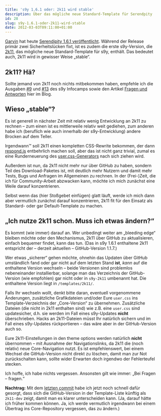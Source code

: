 ```yaml
---
title: 's9y 1.6.1 oder: 2k11 wird stable'
description: Über das mögliche neue Standard-Template für Serendpity
id: 28
slug: s9y-1.6.1-oder-2k11-wird-stable
date: 2012-03-03T09:11:00+01:00
---
```


[Garvin](http://garv.in/serendipity/) hat heute [Serendipity 1.6.1 veröffentlicht](http://blog.s9y.org/archives/240-Serendipity-1.6.1-released.html). Während der Release primär zwei Sicherheitslücken fixt, ist es zudem die erste s9y\-Version, die [2k11](https://github.com/yellowled/s9y-2k11), das mögliche neue Standard-Template für s9y, enthält. Das bedeutet auch, 2k11 wird in gewisser Weise „stable“.

## 2k11? Hä?

Sollte jemand von 2k11 noch nichts mitbekommen haben, empfehle ich die Ausgaben [#9](http://www.s9ycamp.info/archives/10-Ausgabe-9-2k11.html) und [#13](http://www.s9ycamp.info/archives/14-Ausgabe-13-2k11-Entwicklung.html) des s9y Infocamps sowie den Artikel [Fragen und Antworten](/archiv/19/2k11-Fragen-und-Antworten.html) hier im Blog.

## Wieso „stable“?

Es ist generell in nächster Zeit mit relativ wenig Entwicklung an 2k11 zu rechnen – zum einen ist es mittlerweile relativ weit gediehen, zum anderen habe ich (beruflich wie auch innerhalb der s9y-Entwicklung) andere Brocken auf dem Teller.

Irgendwann™ soll 2k11 einen kompletten CSS-Rewrite bekommen, der dann [respond.js](https://github.com/scottjehl/Respond) entbehrlich machen soll, aber das ist nicht ganz trivial, zumal es eine Runderneuerung des [user.css-Generators](http://yellowled.github.com) nach sich ziehen wird.

Außerdem ist nun, da 2k11 nicht mehr nur über GitHub zu haben, sondern Teil des Download\-Paketes ist, mit deutlich mehr Nutzern und damit mehr Tests, Bugs und Anfragen im Allgemeinen zu rechnen. In der (Frei-)Zeit, die ich für Community\-Arbeit abzwacken kann, möchte ich mich zunächst eine Weile darauf konzentrieren.

Selbst wenn das (hier Stoßgebet einfügen) glatt läuft, werde ich mich dann aber vermutlich zunächst darauf konzentrieren, 2k11 fit für den Einsatz als Standard- oder gar Default\-Template zu machen.

## „Ich nutze 2k11 schon. Muss ich etwas ändern?“

Es kommt (wie immer) darauf an. Wer unbedingt weiter am „bleeding edge“ bleiben möchte oder den Mechanismus, 2k11 über GitHub zu aktualisieren, einfach bequemer findet, kann das tun. (Das in s9y 1.6.1 enthaltene 2k11 entspricht der – derzeit aktuellen – GitHub-Version 1.1.7.)

Wer etwas „sicherer“ gehen möchte, ohnehin das Updaten über GitHub umständlich fand oder gar nicht auf dem letzten Stand **ist**, _kann_ auf die enthaltene Version wechseln – beide Versionen sind problemlos nebeneinander installierbar, solange man das Verzeichnis der GitHub-Version (wie empfohlen) gar nicht oder in `s9y-2k11` umbenannt hat. Die enthaltene Version liegt in `/templates/2k11/`.

Falls Ihr wechseln wollt, denkt bitte daran, eventuell vorgenommene Änderungen, zusätzliche Grafikdateien und/oder Eure `user.css` ins Template-Verzeichnis der „Core\-Version“ zu übernehmen. Zusätzliche Dateien (die nicht in 2k11 enthalten sind) wie z.B. eine `user.css` sind updatesicher, d.h. sie werden im Fall eines s9y-Updates **nicht** überschrieben. Hacks an 2k11-Dateien müsst Ihr natürlich sichern und im Fall eines s9y-Updates rückportieren – das wäre aber in der GitHub-Version auch so.

Eure 2k11-Einstellungen in den theme options werden natürlich **nicht** übernommen – mit Ausnahme der Navigationslinks, da 2k11 die (noch relativ) neue Core\-Navigation nutzt. Es ist empfehlenswert, bei einem Wechsel die GitHub-Version nicht direkt zu löschen, damit man zur Not zurückschalten kann, sollte wider Erwarten doch irgendwo der Fehlerteufel stecken.

Ich hoffe, ich habe nichts vergessen. Ansonsten gilt wie immer: „Bei Fragen – fragen.“

**Nachtrag:** Mit dem [letzten commit](https://github.com/yellowled/s9y-2k11/commit/7f37ee0bc9106b00430b99be6e740b6b81fa34b6) habe ich jetzt noch schnell dafür gesorgt, dass sich die GitHub-Version in der Template\-Liste künftig als `2k11-dev` zeigt, damit man es klarer unterscheiden kann. (Ja, darauf hätte ich früher kommen können. Ja, ich werde vermutlich irgendwann bei einem Übertrag ins Core-Repository vergessen, das zu ändern.)
